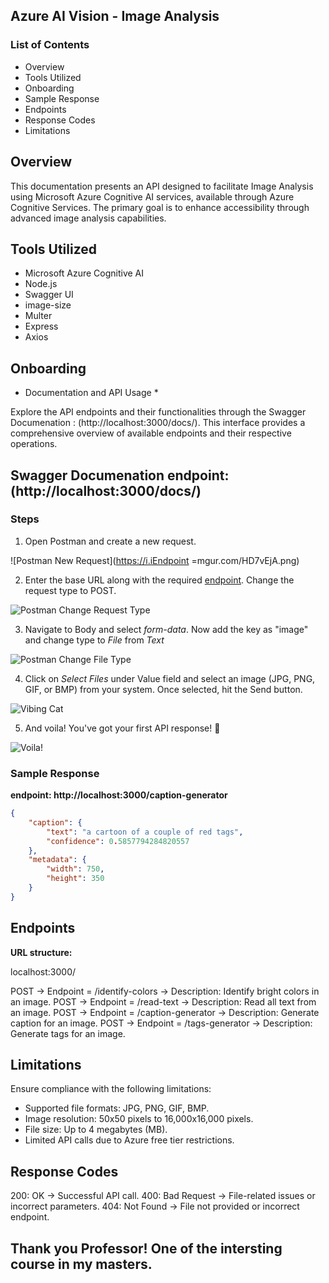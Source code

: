 ## Azure AI Vision - Image Analysis


### List of Contents

- Overview
- Tools Utilized
- Onboarding
- Sample Response
- Endpoints
- Response Codes
- Limitations


## Overview

This documentation presents an API designed to facilitate Image Analysis using Microsoft Azure Cognitive AI services, available through Azure Cognitive Services. The primary goal is to enhance accessibility through advanced image analysis capabilities.

## Tools Utilized

* Microsoft Azure Cognitive AI
* Node.js
* Swagger UI
* image-size
* Multer
* Express
* Axios


## Onboarding

* Documentation and API Usage *

Explore the API endpoints and their functionalities through the Swagger Documenation : (http://localhost:3000/docs/). This interface provides a comprehensive overview of available endpoints and their respective operations.

## Swagger Documenation endpoint: (http://localhost:3000/docs/)


### Steps
1. Open Postman and create a new request.

![Postman New Request](https://i.iEndpoint =mgur.com/HD7vEjA.png)

2. Enter the base URL along with the required [endpoint](#endpoints). Change the request type to POST.

![Postman Change Request Type](https://i.imgur.com/vh5q66Q.png)

3. Navigate to Body and select *form-data*. Now add the key as "image" and change type to *File* from *Text*

![Postman Change File Type](https://i.imgur.com/t1I5I6v.png)

4. Click on *Select Files* under Value field and select an image (JPG, PNG, GIF, or BMP) from your system. Once selected, hit the Send button.

![Vibing Cat](https://s5.gifyu.com/images/SiWE9.gif)

5. And voila! You've got your first API response! 🎉

![Voila!](https://i.imgur.com/Xnjreoy.png)


### Sample Response
**endpoint: http://localhost:3000/caption-generator**
```json
{
    "caption": {
        "text": "a cartoon of a couple of red tags",
        "confidence": 0.5857794284820557
    },
    "metadata": {
        "width": 750,
        "height": 350
    }
}
```

## Endpoints

**URL structure:**

localhost:3000/<endpoint-here>
    
POST      -> Endpoint =  /identify-colors       -> Description: Identify bright colors in an image.
POST      -> Endpoint =  /read-text             -> Description: Read all text from an image. 
POST      -> Endpoint =  /caption-generator     -> Description: Generate caption for an image. 
POST      -> Endpoint =  /tags-generator        -> Description: Generate tags for an image. 



 ## Limitations
Ensure compliance with the following limitations:
- Supported file formats: JPG, PNG, GIF, BMP.
- Image resolution: 50x50 pixels to 16,000x16,000 pixels.
- File size: Up to 4 megabytes (MB).
- Limited API calls due to Azure free tier restrictions.


 ## Response Codes
200:  OK           -> Successful API call.
400:  Bad Request  -> File-related issues or incorrect parameters.
404:  Not Found    -> File not provided or incorrect endpoint.


## Thank you Professor! One of the intersting course in my masters.
